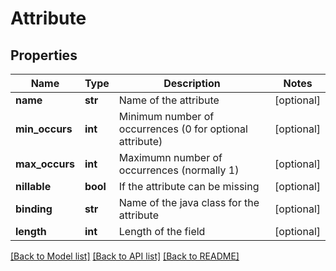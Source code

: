 # Attribute

## Properties
Name | Type | Description | Notes
------------ | ------------- | ------------- | -------------
**name** | **str** | Name of the attribute | [optional] 
**min_occurs** | **int** | Minimum number of occurrences (0 for optional attribute) | [optional] 
**max_occurs** | **int** | Maximumn number of occurrences (normally 1) | [optional] 
**nillable** | **bool** | If the attribute can be missing | [optional] 
**binding** | **str** | Name of the java class for the attribute | [optional] 
**length** | **int** | Length of the field | [optional] 

[[Back to Model list]](../README.md#documentation-for-models) [[Back to API list]](../README.md#documentation-for-api-endpoints) [[Back to README]](../README.md)



